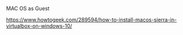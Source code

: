 
MAC OS as Guest

https://www.howtogeek.com/289594/how-to-install-macos-sierra-in-virtualbox-on-windows-10/
